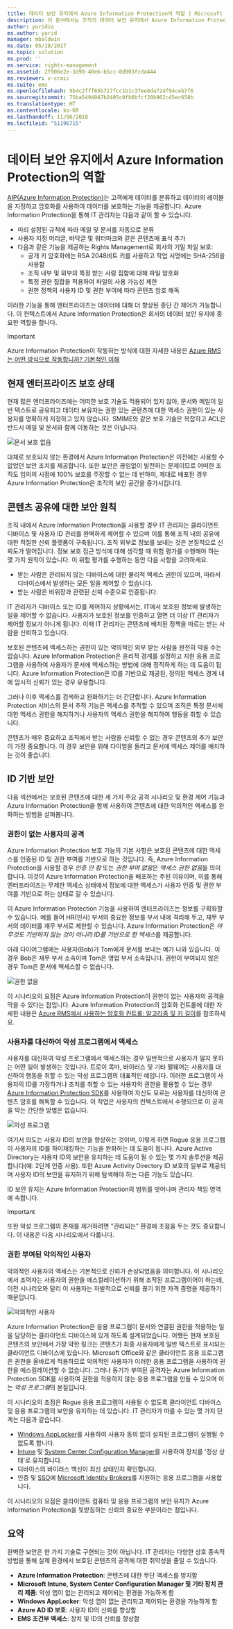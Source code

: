 ```yaml
---
title: 데이터 보안 유지에서 Azure Information Protection의 역할 | Microsoft 문서
description: 이 문서에서는 조직의 데이터 보안 유지에서 Azure Information Protection의 역할을 설명합니다.
author: yuridio
ms.author: yurid
manager: mbaldwin
ms.date: 05/18/2017
ms.topic: solution
ms.prod: ''
ms.service: rights-management
ms.assetid: 2f906e2e-3d99-40e6-b5cc-8d903fcda444
ms.reviewer: v-craic
ms.suite: ems
ms.openlocfilehash: 9b4c2fff65b717fcc1b1c37ee8da724f94ceb7f6
ms.sourcegitcommit: 75ba5494047b2405c0fb6bfcf20b962c45ec658b
ms.translationtype: HT
ms.contentlocale: ko-KR
ms.lasthandoff: 11/06/2018
ms.locfileid: "51196715"
---
```

# <a name="the-role-of-azure-information-protection-in-securing-data"></a>데이터 보안 유지에서 Azure Information Protection의 역할

[AIP(Azure Information Protection)](/azure/information-protection/what-is-information-protection)는 고객에게 데이터를 분류하고 데이터의 레이블을 지정하고 암호화를 사용하여 데이터를 보호하는 기능을 제공합니다. Azure Information Protection을 통해 IT 관리자는 다음과 같이 할 수 있습니다.

- 미리 설정된 규칙에 따라 메일 및 문서를 자동으로 분류
- 사용자 지정 머리글, 바닥글 및 워터마크와 같은 콘텐츠에 표식 추가
- 다음과 같은 기능을 제공하는 Rights Management로 회사의 기밀 파일 보호:
    - 공개 키 암호화에는 RSA 2048비트 키를 사용하고 작업 서명에는 SHA-256을 사용함
    - 조직 내부 및 외부의 특정 받는 사람 집합에 대해 파일 암호화
    - 특정 권한 집합을 적용하여 파일의 사용 가능성 제한    
    - 권한 정책의 사용자 ID 및 권한 부여에 따라 콘텐츠 암호 해독

이러한 기능을 통해 엔터프라이즈는 데이터에 대해 더 향상된 종단 간 제어가 가능합니다. 이 컨텍스트에서 Azure Information Protection은 회사의 데이터 보안 유지에 중요한 역할을 합니다.

> [!IMPORTANT]
> Azure Information Protection이 작동하는 방식에 대한 자세한 내용은 [Azure RMS는 어떤 방식으로 작동합니까? 기본적인 이해](/azure/information-protection/how-does-it-work)

## <a name="the-state-of-enterprise-protection-today"></a>현재 엔터프라이즈 보호 상태

현재 많은 엔터프라이즈에는 어떠한 보호 기술도 적용되어 있지 않아, 문서와 메일이 일반 텍스트로 공유되고 데이터 보유자는 권한 있는 콘텐츠에 대한 액세스 권한이 있는 사용자를 명확하게 지정하고 있지 않습니다. SMIME와 같은 보호 기술은 복잡하고 ACL은 반드시 메일 및 문서와 함께 이동하는 것은 아닙니다.

![문서 보호 없음](./media/azure-information-protection-securing-data/aip-securing-data-fig1.png)

대체로 보호되지 않는 환경에서 Azure Information Protection은 이전에는 사용할 수 없었던 보안 조치를 제공합니다. 또한 보안은 끊임없이 발전하는 문제이므로 어떠한 조직도 임의의 시점에 100% 보호를 주장할 수 없는 데 반하여, 제대로 배포된 경우 Azure Information Protection은 조직의 보안 공간을 증가시킵니다.

## <a name="security-principles-for-sharing-content"></a>콘텐츠 공유에 대한 보안 원칙

조직 내에서 Azure Information Protection을 사용할 경우 IT 관리자는 클라이언트 디바이스 및 사용자 ID 관리를 완벽하게 제어할 수 있으며 이를 통해 조직 내의 공유에 대한 적절한 신뢰 플랫폼이 구축됩니다. 조직 외부로 정보를 보내는 것은 본질적으로 신뢰도가 떨어집니다. 정보 보호 접근 방식에 대해 생각할 때 위험 평가를 수행해야 하는 몇 가지 원칙이 있습니다. 이 위험 평가를 수행하는 동안 다음 사항을 고려하세요.

- 받는 사람은 관리되지 않는 디바이스에 대한 물리적 액세스 권한이 있으며, 따라서 디바이스에서 발생하는 모든 일을 제어할 수 있습니다.
- 받는 사람은 비위장과 관련된 신뢰 수준으로 인증됩니다.

IT 관리자가 디바이스 또는 ID를 제어하지 상황에서는, IT에서 보호된 정보에 발생하는 일을 제어할 수 없습니다. 사용자가 보호된 정보를 인증하고 열면 더 이상 IT 관리자가 제어할 정보가 아니게 됩니다. 이때 IT 관리자는 콘텐츠에 배치된 정책을 따르는 받는 사람을 신뢰하고 있습니다.

보호된 콘텐츠에 액세스하는 권한이 있는 악의적인 외부 받는 사람을 완전히 막을 수는 없습니다. Azure Information Protection은 윤리적 경계를 설정하고 지원 응용 프로그램을 사용하여 사용자가 문서에 액세스하는 방법에 대해 정직하게 하는 데 도움이 됩니다. Azure Information Protection은 ID를 기반으로 제공된, 정의된 액세스 경계 내에 암시적 신뢰가 있는 경우 유용합니다.

그러나 이후 액세스를 검색하고 완화하기는 더 간단합니다. Azure Information Protection 서비스의 문서 추적 기능은 액세스를 추적할 수 있으며 조직은 특정 문서에 대한 액세스 권한을 해지하거나 사용자의 액세스 권한을 해지하여 행동을 취할 수 있습니다.

콘텐츠가 매우 중요하고 조직에서 받는 사람을 신뢰할 수 없는 경우 콘텐츠의 추가 보안이 가장 중요합니다. 이 경우 보안을 위해 다이얼을 돌리고 문서에 액세스 제어를 배치하는 것이 좋습니다.

## <a name="identity-based-security"></a>ID 기반 보안

다음 섹션에서는 보호된 콘텐츠에 대한 세 가지 주요 공격 시나리오 및 환경 제어 기능과 Azure Information Protection을 함께 사용하여 콘텐츠에 대한 악의적인 액세스를 완화하는 방법을 살펴봅니다.

### <a name="attacks-by-unauthorized-users"></a>권한이 없는 사용자의 공격

Azure Information Protection 보호 기능의 기본 사항은 보호된 콘텐츠에 대한 액세스를 인증된 ID 및 권한 부여를 기반으로 하는 것입니다. 즉, Azure Information Protection을 사용할 경우 *인증 안 함* 또는 *권한 부여 없음*은 *액세스 권한 없음*을 의미합니다. 이것이 Azure Information Protection을 배포하는 주된 이유이며, 이를 통해 엔터프라이즈는 무제한 액세스 상태에서 정보에 대한 액세스가 사용자 인증 및 권한 부여를 기반으로 하는 상태로 갈 수 있습니다.

이 Azure Information Protection 기능을 사용하여 엔터프라이즈는 정보를 구획화할 수 있습니다. 예를 들어 HR(인사) 부서의 중요한 정보를 부서 내에 격리해 두고, 재무 부서의 데이터를 재무 부서로 제한할 수 있습니다. Azure Information Protection은 *아무것도 기반하지 않는 것이 아니라 ID를 기반으로 한 액세스*를 제공합니다.

아래 다이어그램에는 사용자(Bob)가 Tom에게 문서를 보내는 예가 나와 있습니다. 이 경우 Bob은 재무 부서 소속이며 Tom은 영업 부서 소속입니다. 권한이 부여되지 않은 경우 Tom은 문서에 액세스할 수 없습니다.

![권한 없음](./media/azure-information-protection-securing-data/aip-securing-data-fig2.png)

이 시나리오의 요점은 Azure Information Protection이 권한이 없는 사용자의 공격을 막을 수 있다는 점입니다. Azure Information Protection의 암호화 컨트롤에 대한 자세한 내용은 [Azure RMS에서 사용하는 암호화 컨트롤: 알고리즘 및 키 길이](/azure/information-protection/how-does-it-work)를 참조하세요.

### <a name="access-by-malicious-programs-on-behalf-of-users"></a>사용자를 대신하여 악성 프로그램에서 액세스

사용자를 대신하여 악성 프로그램에서 액세스하는 경우 일반적으로 사용자가 알지 못하는 어떤 일이 발생하는 것입니다. 트로이 목마, 바이러스 및 기타 맬웨어는 사용자를 대신하여 행동을 취할 수 있는 악성 프로그램의 대표적인 예입니다. 이러한 프로그램이 사용자의 ID를 가장하거나 조치를 취할 수 있는 사용자의 권한을 활용할 수 있는 경우 [Azure Information Protection SDK](/azure/information-protection/develop/developers-guide)를 사용하여 자신도 모르는 사용자를 대신하여 콘텐츠 암호를 해독할 수 있습니다. 이 작업은 사용자의 컨텍스트에서 수행되므로 이 공격을 막는 간단한 방법은 없습니다.

![악성 프로그램](./media/azure-information-protection-securing-data/aip-securing-data-fig3.png)

여기서 의도는 사용자 ID의 보안을 향상하는 것이며, 이렇게 하면 Rogue 응용 프로그램이 사용자의 ID를 하이재킹하는 기능을 완화하는 데 도움이 됩니다. Azure Active Directory는 사용자 ID의 보안을 유지하는 데 도움이 될 수 있는 몇 가지 솔루션을 제공합니다(예: 2단계 인증 사용). 또한 Azure Activity Directory ID 보호의 일부로 제공되며 사용자 ID의 보안을 유지하기 위해 탐색해야 하는 다른 기능도 있습니다.

ID 보안 유지는 Azure Information Protection의 범위를 벗어나며 관리자 책임 영역에 속합니다.

> [!IMPORTANT]
> 또한 악성 프로그램의 존재를 제거하려면 "관리되는" 환경에 초점을 두는 것도 중요합니다. 이 내용은 다음 시나리오에서 다룹니다.

### <a name="malicious-users-with-authorization"></a>권한 부여된 악의적인 사용자

악의적인 사용자의 액세스는 기본적으로 신뢰가 손상되었음을 의미합니다. 이 시나리오에서 조력자는 사용자의 권한을 에스컬레이션하기 위해 조작된 프로그램이어야 하는데, 이전 시나리오와 달리 이 사용자는 자발적으로 신뢰를 끊기 위한 자격 증명을 제공하기 때문입니다.

![악의적인 사용자](./media/azure-information-protection-securing-data/aip-securing-data-fig4.png)

Azure Information Protection은 응용 프로그램이 문서와 연결된 권한을 적용하는 일을 담당하는 클라이언트 디바이스에 있게 하도록 설계되었습니다. 어쨌든 현재 보호된 콘텐츠의 보안에서 가장 약한 링크는 콘텐츠가 최종 사용자에게 일반 텍스트로 표시되는 클라이언트 디바이스에 있습니다. Microsoft Office와 같은 클라이언트 응용 프로그램은 권한을 올바르게 적용하므로 악의적인 사용자가 이러한 응용 프로그램을 사용하여 권한을 에스컬레이션할 수 없습니다. 그러나 동기가 부여된 공격자는 Azure Information Protection SDK를 사용하여 권한을 적용하지 않는 응용 프로그램을 만들 수 있으며 이는 *악성 프로그램*의 본질입니다.

이 시나리오의 초점은 Rogue 응용 프로그램이 사용될 수 없도록 클라이언트 디바이스 및 응용 프로그램의 보안을 유지하는 데 있습니다. IT 관리자가 따를 수 있는 몇 가지 단계는 다음과 같습니다.

- [Windows AppLocker](https://technet.microsoft.com/library/dd759117(v=ws.11).aspx)를 사용하여 사용자 동의 없이 설치된 프로그램이 실행될 수 없도록 합니다.
- [Intune](https://docs.microsoft.com/intune/) 및 [System Center Configuration Manager](https://docs.microsoft.com/sccm/)를 사용하여 장치를 '정상 상태'로 유지합니다.
- 디바이스의 바이러스 백신이 최신 상태인지 확인합니다.
- 인증 및 [SSO](https://azure.microsoft.com/resources/videos/overview-of-single-sign-on/)에 [Microsoft Identity Brokers](https://technet.microsoft.com/library/ms166045(v=sql.105).aspx)를 지원하는 응용 프로그램을 사용합니다.

이 시나리오의 요점은 클라이언트 컴퓨터 및 응용 프로그램의 보안 유지가 Azure Information Protection을 뒷받침하는 신뢰의 중요한 부분이라는 점입니다.

## <a name="summary"></a>요약

완벽한 보안은 한 가지 기술로 구현되는 것이 아닙니다. IT 관리자는 다양한 상호 종속적 방법을 통해 실제 환경에서 보호된 콘텐츠의 공격에 대한 취약성을 줄일 수 있습니다.

- **Azure Information Protection**: 콘텐츠에 대한 무단 액세스를 방지함
- **Microsoft Intune, System Center Configuration Manager 및 기타 장치 관리 제품**: 악성 앱이 없는 관리되고 제어되는 환경을 가능하게 함
- **Windows AppLocker**: 악성 앱이 없는 관리되고 제어되는 환경을 가능하게 함
- **Azure AD ID 보호**: 사용자 ID의 신뢰를 향상함
- **EMS 조건부 액세스**: 장치 및 ID의 신뢰를 향상함
